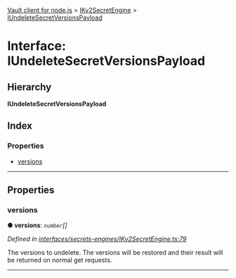 [Vault client for node.js](../README.md) > [IKv2SecretEngine](../modules/ikv2secretengine.md) > [IUndeleteSecretVersionsPayload](../interfaces/ikv2secretengine.iundeletesecretversionspayload.md)

# Interface: IUndeleteSecretVersionsPayload

## Hierarchy

**IUndeleteSecretVersionsPayload**

## Index

### Properties

* [versions](ikv2secretengine.iundeletesecretversionspayload.md#versions)

---

## Properties

<a id="versions"></a>

###  versions

**● versions**: *`number`[]*

*Defined in [interfaces/secrets-engines/IKv2SecretEngine.ts:79](https://github.com/theogravity/vault-client/blob/a3d9e21/src/interfaces/secrets-engines/IKv2SecretEngine.ts#L79)*

The versions to undelete. The versions will be restored and their result will be returned on normal get requests.

___

